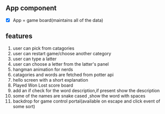## App component

- [x] App = game board(maintains all of the data)

## features

1. user can pick from catagories
2. user can restart game/choose another category
3. user can type a latter
4. user can choose a letter from the latter's panel
5. hangman animation for nerds
6. catagories and words are fetched from potter api
7. hello screen with a short explanation
8. Played Won Lost score board
9. add an if check for the word description,if present show the description
10. some of the names are snake cased ,show the word with spaces
11. backdrop for game control portal(available on escape and click event of some sort)

